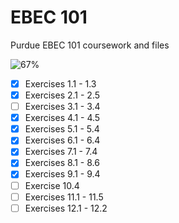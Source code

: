 # EBEC 101
Purdue EBEC 101 coursework and files

![67%](https://progress-bar.dev/67)

- [x] Exercises 1.1 - 1.3
- [x] Exercises 2.1 - 2.5
- [ ] Exercises 3.1 - 3.4
- [x] Exercises 4.1 - 4.5
- [x] Exercises 5.1 - 5.4
- [x] Exercises 6.1 - 6.4
- [x] Exercises 7.1 - 7.4
- [x] Exercises 8.1 - 8.6
- [x] Exercises 9.1 - 9.4
- [ ] Exercise 10.4
- [ ] Exercises 11.1 - 11.5
- [ ] Exercises 12.1 - 12.2

